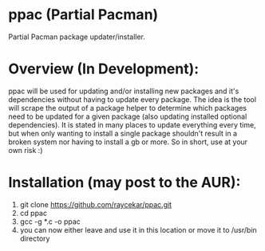 # ppac (Partial Pacman)
Partial Pacman package updater/installer.

# Overview (In Development):

ppac will be used for updating and/or installing new packages and it's dependencies without having to update every package.  The idea is the tool will scrape the output of a package helper to determine which packages need to be updated for a given package (also updating installed optional dependencies). It is stated in many places to update everything every time, but when only wanting to install a single package shouldn't result in a broken system nor having to install a gb or more.  So in short, use at your own risk :)

# Installation (may post to the AUR):

1) git clone https://github.com/raycekar/ppac.git
2) cd ppac
3) gcc -g \*.c -o ppac
4) you can now either leave and use it in this location or move it to /usr/bin directory
